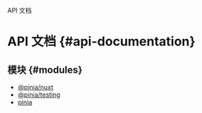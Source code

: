 API 文档

# API 文档 {#api-documentation}

## 模块 {#modules}

- [@pinia/nuxt](modules/pinia_nuxt.md)
- [@pinia/testing](modules/pinia_testing.md)
- [pinia](modules/pinia.md)
